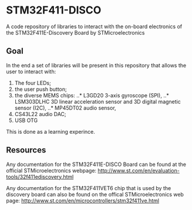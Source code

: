 # STM32F411-DISCO

A code repository of libraries to interact with the on-board electronics of the STM32F411E-Discovery Board by STMicroelectronics

## Goal

In the end a set of libraries will be present in this repository that allows the user to interact with:

1. The four LEDs;
2. the user push button;
3. the diverse MEMS chips:
..* L3GD20 3-axis gyroscope (SPI),
..* LSM303DLHC 3D linear acceleration sensor and 3D digital magnetic sensor (I2C),
..* MP45DT02 audio sensor,
4. CS43L22 audio DAC;
5. USB OTG

This is done as a learning experince.

## Resources

Any documentation for the STM32F411E-DISCO Board can be found at the official STMicroelectronics webpage: <http://www.st.com/en/evaluation-tools/32f411ediscovery.html>

Any documentation for the STM32F411VET6 chip that is used by the discovery board can also be found on the offical STMicroelectronics web page: <http://www.st.com/en/microcontrollers/stm32f411ve.html>
